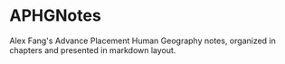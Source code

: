 # APHGNotes
Alex Fang's Advance Placement Human Geography notes, organized in chapters and presented in markdown layout.
